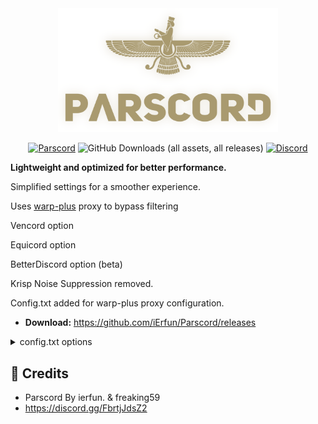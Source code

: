 <div align="center">
<a href="https://github.com/iErfun/Parscord"><img src="./assets/plogo.png" alt="Parscord" style="width: 70%"/></a>

[![Parscord](https://img.shields.io/badge/Parscord-grey?style=flat-square)](https://github.com/iErfun/Parscord)
![GitHub Downloads (all assets, all releases)](https://img.shields.io/github/downloads/iErfun/Parscord/total?style=flat-square&color=gray)
[![Discord](https://img.shields.io/discord/1266760643692859402?style=flat-square&logo=discord&logoColor=white&label=Discord&color=768AD4&)](https://discord.gg/FFbrtjJdsZ2)

</div>

**Lightweight and optimized for better performance.**

Simplified settings for a smoother experience.

Uses [warp-plus](https://github.com/bepass-org/warp-plus) proxy to bypass filtering

Vencord option

Equicord option

BetterDiscord option (beta)

Krisp Noise Suppression removed.

Config.txt added for warp-plus proxy configuration.

* **Download:** https://github.com/iErfun/Parscord/releases

<details>
<summary>config.txt options</summary>

```ini
MODE=1          # MODE=1 (Psiphon mode), MODE=2 (Warp mode), MODE=0 (disable proxy) 
DNS=1.1.1.1     # DNS address
REGION=US       # Psiphon country code
IP_MODE=1       # IP Version (options: 0, 1, 2, 3,) IP_MODE=1 (Only Ipv4), IP_MODE=2 (Only Ipv6), IP_MODE=3 (all)
KEY=            # Warp+ key
ENDPOINT=       # Warp endpoint

DEBUG=false     # Debug mode (options: true, false)
```

</details>

## 📃 Credits
- Parscord By ierfun. & freaking59
- https://discord.gg/FbrtjJdsZ2
